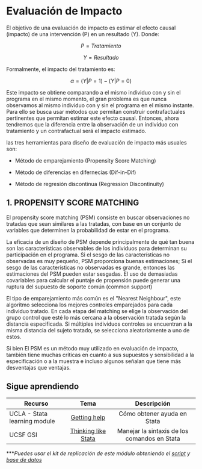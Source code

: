 # Evaluación de Impacto
 
El objetivo de una evaluación de impacto es estimar el efecto causal (impacto) de una
intervención (P) en un resultado (Y). Donde:

 $$P = Tratamiento$$
 
 $$Y = Resultado$$

Formalmente, el impacto del tratamiento es:

$$α = (Y | P=1) - (Y | P=0)$$

Este impacto se obtiene comparando a el mismo individuo con y sin el programa en el mismo momento, el gran problema es que nunca observamos al mismo individuo con y sin el programa en el mismo instante. Para ello se busca usar métodos que permitan construir contrafactuales pertinentes que permitan estimar este efecto causal. Entonces, ahora tendremos que la diferencia entre la observación de un individuo con tratamiento y un contrafactual será el impacto estimado.

las tres herramientas para diseño de evaluación de impacto más usuales son:

- Método de emparejamiento (Propensity Score Matching)

- Método de diferencias en difernecias (Dif-in-Dif)

- Método de regresión discontinua (Regression Discontinuity)


## 1.  PROPENSITY SCORE MATCHING

El propensity score matching (PSM) consiste en buscar observaciones no tratadas que sean similares a las tratadas, con base en un conjunto de variables que determinen la probabilidad de estar en el programa.

La eficacia de un diseño de PSM depende principalmente de qué tan buena son las características observables de los individuos para determinan su participación en el programa. Si el sesgo de las características no observadas es muy pequeño, PSM proporciona buenas estimaciones; Si el sesgo de las características no observadas es grande, entonces las estimaciones del PSM pueden estar sesgadas.
El uso de demasiadas covariables para calcular el puntaje de propensión puede generar una ruptura del supuesto de soporte común (common support)

El tipo de emparejamiento más común es el "Nearest Neighbour", este algoritmo selecciona los mejores controles emparejados para cada individuo tratado. En cada etapa del matching se elige la observación del grupo control que esté lo más cercana a la observación tratada según la distancia especificada. Si múltiples individuos controles se encuentran a la misma distancia del sujeto tratado, se selecciona aleatoriamente a uno de estos.


Si bien El PSM es un método muy utilizado en evaluación de impacto, también tiene muchas críticas en cuanto a sus supuestos y sensibilidad a la especificación o a la muestra e incluso algunos señalan que tiene más desventajas que ventajas. 

## Sigue aprendiendo
| Recurso  | Tema | Descripción |
| ------------- |:-------------:|:-------------:|
| UCLA - Stata learning module  | [Getting help](https://stats.oarc.ucla.edu/stata/modules/getting-help-using-stata/ "Getting help") | Cómo obtener ayuda en Stata  |
| UCSF GSI  | [Thinking like Stata](https://www.youtube.com/watch?v=jTtIREfhyEY&t=108s&ab_channel=UCSFGSI "Thinking like Stata") | Manejar la sintaxis de los comandos en Stata  |


****Puedes usar el kit de replicación de este módulo obteniendo el [script](https://github.com/Gladys91/Proyecto_STATA/tree/main/_An%C3%A1lisis/Scripts/Conceptos%20b%C3%A1sicos "script") y [base de datos](https://github.com/Gladys91/Proyecto_STATA/tree/main/_An%C3%A1lisis/Data "base de datos")* 
